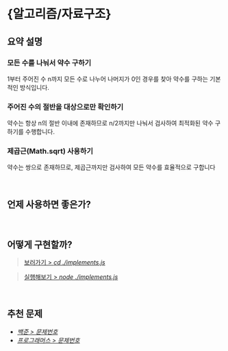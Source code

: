 # {알고리즘/자료구조}

## 요약 설명

### 모든 수를 나눠서 약수 구하기

1부터 주어진 수 n까지 모든 수로 나누어 나머지가 0인 경우를 찾아 약수를 구하는 기본적인 방식입니다.

### 주어진 수의 절반을 대상으로만 확인하기

약수는 항상 n의 절반 이내에 존재하므로 n/2까지만 나눠서 검사하여 최적화된 약수 구하기를 수행합니다.

### 제곱근(Math.sqrt) 사용하기

약수는 쌍으로 존재하므로, 제곱근까지만 검사하여 모든 약수를 효율적으로 구합니다

<br/>

## 언제 사용하면 좋은가?

<br/>

## 어떻게 구현할까?

> [보러가기 > _cd ./implements.js_](https://github.com/keeprok/MOZARAM/)

> [실행해보기 > _node ./implements.js_](https://www.typescriptlang.org/play/?#code/Q)

<br/>

## 추천 문제

- [_백준 > 문제번호_](https://url)
- [_프로그래머스 > 문제번호_](https://url)
